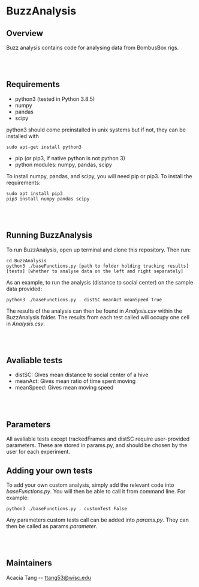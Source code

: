 # BuzzAnalysis
## Overview
Buzz analysis contains code for analysing data from BombusBox rigs.

<br><br>

## Requirements
- python3 (tested in Python 3.8.5)
- numpy
- pandas
- scipy

python3 should come preinstalled in unix systems but if not, they can be installed with
```
sudo apt-get install python3
```

- pip (or pip3, if native python is not python 3)
- python modules: numpy, pandas, scipy

To install numpy, pandas, and scipy, you will need pip or pip3. To install the requirements:
```
sudo apt install pip3
pip3 install numpy pandas scipy
```

<br><br>

## Running BuzzAnalysis
To run BuzzAnalysis, open up terminal and clone this repository. Then run:

```
cd BuzzAnalysis
python3 ./baseFunctions.py [path to folder holding tracking results] [tests] [whether to analyse data on the left and right separately]
```

As an example, to run the analysis (distance to social center) on the sample data provided:
```
python3 ./baseFunctions.py . distSC meanAct meanSpeed True
```

The results of the analysis can then be found in *Analysis.csv* within the BuzzAnalysis folder. The results from each test called will occupy one cell in *Analysis.csv*.

<br><br>

## Avaliable tests
- distSC: Gives mean distance to social center of a hive
- meanAct: Gives mean ratio of time spent moving
- meanSpeed: Gives mean moving speed

<br><br>

## Parameters
All avaliable tests except trackedFrames and distSC require user-provided parameters. These are stored in params.py, and should be chosen by the user for each experiment.

## Adding your own tests
To add your own custom analysis, simply add the relevant code into *baseFunctions.py*. You will then be able to call it from command line. For example:
```
python3 ./baseFunctions.py . customTest False
```

Any parameters custom tests call can be added into *params.py*. They can then be called as params.*parameter*.

<br><br>
## Maintainers
Acacia Tang --  [ttang53@wisc.edu](mailto:ttang53@wisc.edu)